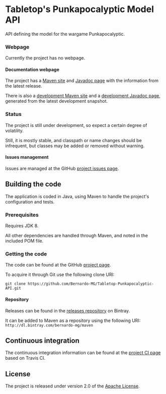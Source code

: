 # Tabletop's Punkapocalyptic Model API
API defining the model for the wargame Punkapocalyptic.

### Webpage
Currently the project has no webpage.

#### Documentation webpage
The project has a [Maven site][] and [Javadoc page][] with the information from the
latest release.

There is also a [development Maven site][] and a [development Javadoc page][], generated from the latest development snapshot.

### Status
The project is still under development, so expect a certain degree of volatility.

Still, it is mostly stable, and classpath or name changes should be infrequent, but classes may be added or removed without warning.

#### Issues management
Issues are managed at the GitHub [project issues page][].

## Building the code
The application is coded in Java, using Maven to handle the project's configuration and tests.

### Prerequisites
Requires JDK 8.

All other dependencies are handled through Maven, and noted in the included POM file.

### Getting the code
The code can be found at the GitHub [project page][].

To acquire it through Git use the following clone URI:

`git clone https://github.com/Bernardo-MG/Tabletop-Punkapocalyptic-API.git`

#### Repository
Releases can be found in the [releases repository][] on Bintray.

It can be added to Maven as a repository using the following URI:
`http://dl.bintray.com/bernardo-mg/maven`

## Continuous integration
The continuous integration information can be found at the [project CI page][] based on Travis CI.

## License
The project is released under version 2.0 of the [Apache License][].

[development Javadoc page]: http://docs.wandrell.com/development/maven/tabletop-punkapocalyptic-model-api/apidocs
[development Maven site]: http://docs.wandrell.com/development/maven/tabletop-punkapocalyptic-model-api
[Apache License]: http://www.apache.org/licenses/LICENSE-2.0
[Javadoc page]: http://docs.wandrell.com/maven/tabletop-punkapocalyptic-model-api/apidocs
[Maven site]: http://docs.wandrell.com/maven/tabletop-punkapocalyptic-model-api
[project CI page]: https://travis-ci.org/Bernardo-MG/Tabletop-Punkapocalyptic-Model-API
[project issues page]: https://github.com/Bernardo-MG/Tabletop-Punkapocalyptic-Model-API/issues
[project page]: http://github.com/Bernardo-MG/Tabletop-Punkapocalyptic-Model-API
[releases repository]: http://dl.bintray.com/bernardo-mg/tabletop-punkapocalyptic-model-api